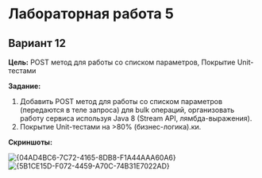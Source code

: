 #  Лабораторная работа 5

## Вариант 12

**Цель:** POST метод для работы со списком параметров,  Покрытие Unit-тестами

**Задание:**

1. Добавить POST метод для работы со списком параметров (передаются в теле запроса) для bulk операций, организовать работу сервиса используя Java 8 (Stream API, лямбда-выражения).
2. Покрытие Unit-тестами на >80% (бизнес-логика).ки.

**Скриншоты:**

![{04AD4BC6-7C72-4165-8DB8-F1A44AAA60A6}](https://github.com/user-attachments/assets/db9195c9-0387-4b15-81a0-a0a52466158a)
![{5B1CE15D-F072-4459-A70C-74B31E7022AD}](https://github.com/user-attachments/assets/9d73a40d-9752-476b-8a7b-898e388a3b9c)
